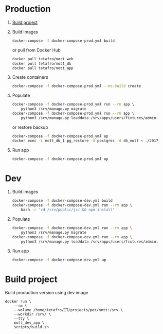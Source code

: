 # Production

1. [Build project](/docs/build.md)

2. Build images

    ```sh
    docker-compose -f docker-compose-prod.yml build
    ```

    or pull from Docker Hub

    ```sh
    docker pull tetafro/nott_web
    docker pull tetafro/nott_db
    docker pull tetafro/nott_app
    ```

3. Create containers

    ```sh
    docker-compose -f docker-compose-prod.yml --no-build create
    ```

3. Populate

    ```sh
    docker-compose -f docker-compose-prod.yml run --rm app \
        python3 /srv/manage.py migrate
    docker-compose -f docker-compose-prod.yml run --rm app \
        python3 /srv/manage.py loaddata /srv/apps/users/fixtures/admin.json
    ```

    or restore backup

    ```sh
    docker-compose -f docker-compose-prod.yml up
    docker exec -i nott_db_1 pg_restore -U postgres -d db_nott < ./20170624.dump
    ```

4. Run app

    ```sh
    docker-compose -f docker-compose-prod.yml up
    ```

# Dev

1. Build images

    ```sh
    docker-compose -f docker-compose-dev.yml build
    docker-compose -f docker-compose-dev.yml run --rm app \
        bash -c 'cd /srv/public/js/ && npm install'
    ```

2. Populate

    ```sh
    docker-compose -f docker-compose-dev.yml run --rm app \
        python3 /srv/manage.py migrate
    docker-compose -f docker-compose-dev.yml run --rm app \
        python3 /srv/manage.py loaddata /srv/apps/users/fixtures/admin.json
    ```

3. Run app

    ```sh
    docker-compose -f docker-compose-dev.yml up
    ```

# Build project

Build production version using dev image

```
docker run \
    --rm \
    --volume /home/tetafro/IT/projects/pet/nott:/srv \
    --workdir /srv/ \
    --tty \
    nott_dev_app \
    scripts/build.sh
```
